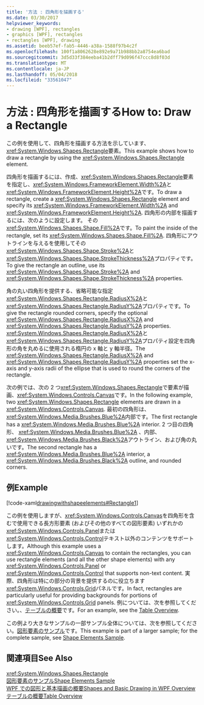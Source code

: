 ```yaml
---
title: '方法 : 四角形を描画する'
ms.date: 03/30/2017
helpviewer_keywords:
- drawing [WPF], rectangles
- graphics [WPF], rectangles
- rectangles [WPF], drawing
ms.assetid: beeb57ef-fab5-4446-a38a-1588f97b4c2f
ms.openlocfilehash: 100f1a8062628e892e9a71b988bb2a8754ea6bad
ms.sourcegitcommit: 3d5d33f384eeba41b2dff79d096f47ccc8d8f03d
ms.translationtype: MT
ms.contentlocale: ja-JP
ms.lasthandoff: 05/04/2018
ms.locfileid: "33561047"
---
```

# <a name="how-to-draw-a-rectangle"></a><span data-ttu-id="cc823-102">方法 : 四角形を描画する</span><span class="sxs-lookup"><span data-stu-id="cc823-102">How to: Draw a Rectangle</span></span>
<span data-ttu-id="cc823-103">この例を使用して、四角形を描画する方法を示しています、<xref:System.Windows.Shapes.Rectangle>要素。</span><span class="sxs-lookup"><span data-stu-id="cc823-103">This example shows how to draw a rectangle by using the <xref:System.Windows.Shapes.Rectangle> element.</span></span>  
  
 <span data-ttu-id="cc823-104">四角形を描画するには、作成、<xref:System.Windows.Shapes.Rectangle>要素を指定し、<xref:System.Windows.FrameworkElement.Width%2A>と<xref:System.Windows.FrameworkElement.Height%2A>です。</span><span class="sxs-lookup"><span data-stu-id="cc823-104">To draw a rectangle, create a <xref:System.Windows.Shapes.Rectangle> element and specify its <xref:System.Windows.FrameworkElement.Width%2A> and <xref:System.Windows.FrameworkElement.Height%2A>.</span></span> <span data-ttu-id="cc823-105">四角形の内部を描画するには、次のように設定します。 その<xref:System.Windows.Shapes.Shape.Fill%2A>です。</span><span class="sxs-lookup"><span data-stu-id="cc823-105">To paint the inside of the rectangle, set its <xref:System.Windows.Shapes.Shape.Fill%2A>.</span></span> <span data-ttu-id="cc823-106">四角形にアウトラインを与えるを使用してその<xref:System.Windows.Shapes.Shape.Stroke%2A>と<xref:System.Windows.Shapes.Shape.StrokeThickness%2A>プロパティです。</span><span class="sxs-lookup"><span data-stu-id="cc823-106">To give the rectangle an outline, use its <xref:System.Windows.Shapes.Shape.Stroke%2A> and <xref:System.Windows.Shapes.Shape.StrokeThickness%2A> properties.</span></span>  
  
 <span data-ttu-id="cc823-107">角の丸い四角形を提供する、省略可能な指定<xref:System.Windows.Shapes.Rectangle.RadiusX%2A>と<xref:System.Windows.Shapes.Rectangle.RadiusY%2A>プロパティです。</span><span class="sxs-lookup"><span data-stu-id="cc823-107">To give the rectangle rounded corners, specify the optional <xref:System.Windows.Shapes.Rectangle.RadiusX%2A> and <xref:System.Windows.Shapes.Rectangle.RadiusY%2A> properties.</span></span> <span data-ttu-id="cc823-108"><xref:System.Windows.Shapes.Rectangle.RadiusX%2A>と<xref:System.Windows.Shapes.Rectangle.RadiusY%2A>プロパティ設定を四角形の角を丸めるに使用される楕円の x 軸と y 軸半径。</span><span class="sxs-lookup"><span data-stu-id="cc823-108">The <xref:System.Windows.Shapes.Rectangle.RadiusX%2A> and <xref:System.Windows.Shapes.Rectangle.RadiusY%2A> properties set the x-axis and y-axis radii of the ellipse that is used to round the corners of the rectangle.</span></span>  
  
 <span data-ttu-id="cc823-109">次の例では、次の 2 つ<xref:System.Windows.Shapes.Rectangle>で要素が描画、<xref:System.Windows.Controls.Canvas>です。</span><span class="sxs-lookup"><span data-stu-id="cc823-109">In the following example, two <xref:System.Windows.Shapes.Rectangle> elements are drawn in a <xref:System.Windows.Controls.Canvas>.</span></span> <span data-ttu-id="cc823-110">最初の四角形は、<xref:System.Windows.Media.Brushes.Blue%2A>内部です。</span><span class="sxs-lookup"><span data-stu-id="cc823-110">The first rectangle has a <xref:System.Windows.Media.Brushes.Blue%2A> interior.</span></span> <span data-ttu-id="cc823-111">2 つ目の四角形、 <xref:System.Windows.Media.Brushes.Blue%2A> 、内部、<xref:System.Windows.Media.Brushes.Black%2A>アウトライン、および角の丸いです。</span><span class="sxs-lookup"><span data-stu-id="cc823-111">The second rectangle has a <xref:System.Windows.Media.Brushes.Blue%2A> interior, a <xref:System.Windows.Media.Brushes.Black%2A> outline, and rounded corners.</span></span>  
  
## <a name="example"></a><span data-ttu-id="cc823-112">例</span><span class="sxs-lookup"><span data-stu-id="cc823-112">Example</span></span>  
 [!code-xaml[drawingwithshapeelements#Rectangle1](../../../../samples/snippets/csharp/VS_Snippets_Wpf/DrawingWithShapeElements/CS/rectangleexample.xaml#rectangle1)]  
  
 <span data-ttu-id="cc823-113">この例を使用しますが、<xref:System.Windows.Controls.Canvas>を四角形を含むで使用できる長方形要素 (およびその他のすべての図形要素) いずれかの<xref:System.Windows.Controls.Panel>または<xref:System.Windows.Controls.Control>テキスト以外のコンテンツをサポートします。</span><span class="sxs-lookup"><span data-stu-id="cc823-113">Although this example uses a <xref:System.Windows.Controls.Canvas> to contain the rectangles, you can use rectangle elements (and all the other shape elements) with any <xref:System.Windows.Controls.Panel> or <xref:System.Windows.Controls.Control> that supports non-text content.</span></span> <span data-ttu-id="cc823-114">実際、四角形は特にの部分の背景を提供するのに役立ちます<xref:System.Windows.Controls.Grid>パネルです。</span><span class="sxs-lookup"><span data-stu-id="cc823-114">In fact, rectangles are particularly useful for providing backgrounds for portions of <xref:System.Windows.Controls.Grid> panels.</span></span> <span data-ttu-id="cc823-115">例については、次を参照してください。、[テーブルの概要](../../../../docs/framework/wpf/advanced/table-overview.md)です。</span><span class="sxs-lookup"><span data-stu-id="cc823-115">For an example, see the [Table Overview](../../../../docs/framework/wpf/advanced/table-overview.md).</span></span>  
  
 <span data-ttu-id="cc823-116">この例より大きなサンプルの一部サンプル全体については、次を参照してください。[図形要素のサンプル](http://go.microsoft.com/fwlink/?LinkID=160037)です。</span><span class="sxs-lookup"><span data-stu-id="cc823-116">This example is part of a larger sample; for the complete sample, see [Shape Elements Sample](http://go.microsoft.com/fwlink/?LinkID=160037).</span></span>  
  
## <a name="see-also"></a><span data-ttu-id="cc823-117">関連項目</span><span class="sxs-lookup"><span data-stu-id="cc823-117">See Also</span></span>  
 <xref:System.Windows.Shapes.Rectangle>  
 [<span data-ttu-id="cc823-118">図形要素のサンプル</span><span class="sxs-lookup"><span data-stu-id="cc823-118">Shape Elements Sample</span></span>](http://go.microsoft.com/fwlink/?LinkID=160037)  
 [<span data-ttu-id="cc823-119">WPF での図形と基本描画の概要</span><span class="sxs-lookup"><span data-stu-id="cc823-119">Shapes and Basic Drawing in WPF Overview</span></span>](../../../../docs/framework/wpf/graphics-multimedia/shapes-and-basic-drawing-in-wpf-overview.md)  
 [<span data-ttu-id="cc823-120">テーブルの概要</span><span class="sxs-lookup"><span data-stu-id="cc823-120">Table Overview</span></span>](../../../../docs/framework/wpf/advanced/table-overview.md)
